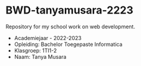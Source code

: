 # BWD-tanyamusara-2223
Repository for my school work on web development.


- Academiejaar - 2022-2023
- Opleiding: Bachelor Toegepaste Informatica
- Klasgroep: 1TI1-2
- Naam: Tanya Musara

